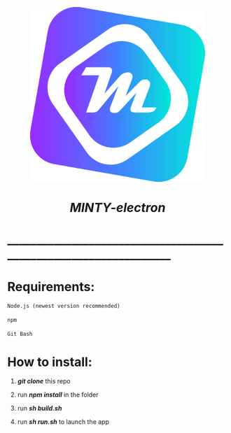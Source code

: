 <p align = "center"><img src = "./icon/minty.svg" width = 400></img></p>



<h1 align = "center"><em>MINTY-electron</em></h1>

<h1>_________________________________________________________________</h1>

# Requirements:

    Node.js (newest version recommended)

    npm
  
    Git Bash

# How to install:

  1. **_git clone_** this repo
  
  2. run **_npm install_** in the folder
  
  3. run **_sh build.sh_**
  
  4. run **_sh run.sh_** to launch the app

